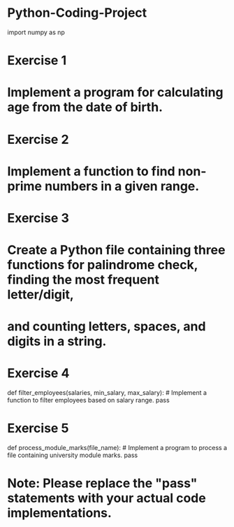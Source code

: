 # Python-Coding-Project

import numpy as np

# Exercise 1
# Implement a program for calculating age from the date of birth.

# Exercise 2
# Implement a function to find non-prime numbers in a given range.

# Exercise 3
# Create a Python file containing three functions for palindrome check, finding the most frequent letter/digit,
# and counting letters, spaces, and digits in a string.

# Exercise 4
def filter_employees(salaries, min_salary, max_salary):
    # Implement a function to filter employees based on salary range.
    pass

# Exercise 5
def process_module_marks(file_name):
    # Implement a program to process a file containing university module marks.
    pass

# Note: Please replace the "pass" statements with your actual code implementations.
